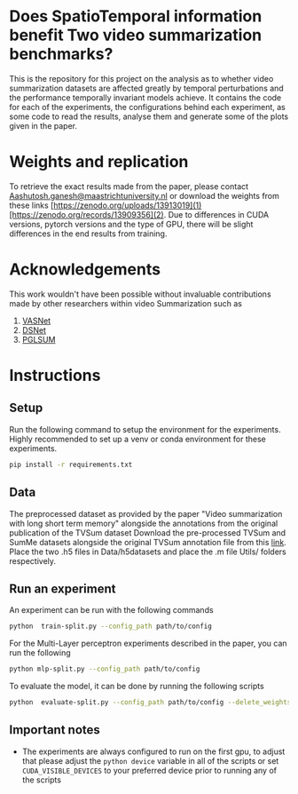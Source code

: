 # Does SpatioTemporal information benefit Two video summarization benchmarks?

This is the repository for this project on the analysis as to whether video summarization datasets are affected greatly by temporal perturbations and the performance temporally invariant models achieve. It contains the code for each of the experiments, the configurations behind each experiment, as some code to read the results, analyse them and generate some of the plots given in the paper.

# Weights and replication

To retrieve the exact results made from the paper, please contact Aashutosh.ganesh@maastrichtuniversity.nl or download the weights from these links [https://zenodo.org/uploads/13913019](1)[https://zenodo.org/records/13909356](2). Due to differences in CUDA versions, pytorch versions and the type of GPU, there will be slight differences in the end results from training. 

# Acknowledgements

This work wouldn't have been possible without invaluable contributions made by other researchers within video Summarization such as

1. [VASNet](https://github.com/ok1zjf/VASNet/tree/master)
2. [DSNet](https://github.com/li-plus/DSNet)
3. [PGLSUM](https://github.com/e-apostolidis/PGL-SUM/tree/master/model)



# Instructions
## Setup
Run the following command to setup the environment for the experiments. Highly recommended to set up a venv or conda environment for these experiments.

```bash
pip install -r requirements.txt
```
## Data
The preprocessed dataset as provided by the paper "Video summarization with long short term memory" alongside the annotations from the original publication of the TVSum dataset 
Download the pre-processed TVSum and SumMe datasets alongside the original TVSum annotation file from this [link](https://drive.google.com/drive/folders/1ROGe1ifXWwzMJKY1SYPsHAHFwpNJWabS?usp=sharing). Place the two .h5 files in Data/h5datasets and place the .m file Utils/ folders respectively.

## Run an experiment 
An experiment can be run with the following commands

 ```bash
python  train-split.py --config_path path/to/config
```

For the Multi-Layer perceptron experiments described in the paper, you can run the following

```bash
python mlp-split.py --config_path path/to/config
```

To evaluate the model, it can be done by running the following scripts 
```bash
python  evaluate-split.py --config_path path/to/config --delete_weights
```

## Important notes

- The experiments are always configured to run on the first gpu, to adjust that please adjust the ```python device``` variable in all of the scripts or set ```CUDA_VISIBLE_DEVICES``` to your preferred device prior to running any of the scripts



